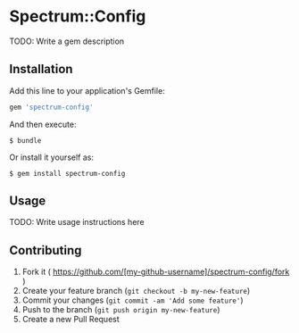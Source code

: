 # Spectrum::Config

TODO: Write a gem description

## Installation

Add this line to your application's Gemfile:

```ruby
gem 'spectrum-config'
```

And then execute:

    $ bundle

Or install it yourself as:

    $ gem install spectrum-config

## Usage

TODO: Write usage instructions here

## Contributing

1. Fork it ( https://github.com/[my-github-username]/spectrum-config/fork )
2. Create your feature branch (`git checkout -b my-new-feature`)
3. Commit your changes (`git commit -am 'Add some feature'`)
4. Push to the branch (`git push origin my-new-feature`)
5. Create a new Pull Request
